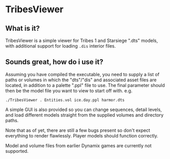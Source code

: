 # TribesViewer

## What is it?

TribesViewer is a simple viewer for Tribes 1 and Starsiege ".dts" models, with additional support for loading `.dis` interior files.

## Sounds great, how do i use it?

Assuming you have compiled the executable, you need to supply a list of paths or volumes in which the "dts"/"dis" and associated asset files are located, in addition to a palette ".ppl" file to use. The final parameter should then be the model file you want to view to start off with. e.g.


	./TribesViewer . Entities.vol ice.day.ppl harmor.dts


A simple GUI is also provided so you can change sequences, detail levels, and load different models straight from the supplied volumes and directory paths.

Note that as of yet, there are still a few bugs present so don't expect everything to render flawlessly. Player models should function correctly.

Model and volume files from earlier Dynamix games are currently not supported.
